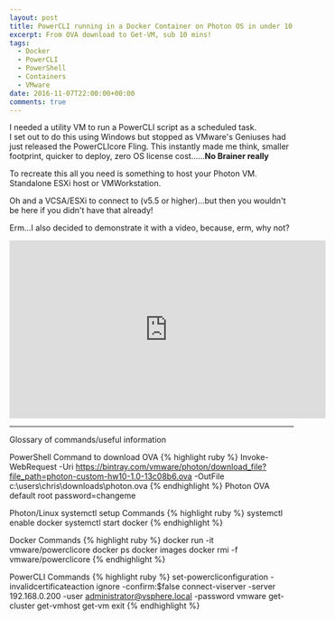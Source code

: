 ```yaml
---
layout: post
title: PowerCLI running in a Docker Container on Photon OS in under 10 minutes
excerpt: From OVA download to Get-VM, sub 10 mins!
tags: 
  - Docker
  - PowerCLI
  - PowerShell
  - Containers
  - VMware
date: 2016-11-07T22:00:00+00:00
comments: true
---
```


I needed a utility VM to run a PowerCLI script as a scheduled task.  
I set out to do this using Windows but stopped as VMware's Geniuses had just released the PowerCLIcore Fling. This instantly made me think, smaller footprint, quicker to deploy, zero OS license cost......**No Brainer really**

To recreate this all you need is something to host your Photon VM. Standalone ESXi host or VMWorkstation.

Oh and a VCSA/ESXi to connect to (v5.5 or higher)...but then you wouldn't be here if you didn't have that already!

Erm...I also decided to demonstrate it with a video, because, erm, why not?
  
<iframe width="560" height="315" src="https://www.youtube.com/embed/hhsu00m05zU" frameborder="0" allowfullscreen></iframe>
<HR>
Glossary of commands/useful information
  
PowerShell Command to download OVA
{% highlight ruby %}
Invoke-WebRequest -Uri https://bintray.com/vmware/photon/download_file?file_path=photon-custom-hw10-1.0-13c08b6.ova -OutFile c:\users\chris\downloads\photon.ova
{% endhighlight %}
Photon OVA default root password=changeme
  
Photon/Linux systemctl setup Commands
{% highlight ruby %}
systemctl enable docker
systemctl start docker
{% endhighlight %}

Docker Commands
{% highlight ruby %}
docker run -it vmware/powerclicore
docker ps
docker images
docker rmi -f vmware/powerclicore
{% endhighlight %}

PowerCLI Commands
{% highlight ruby %}
set-powercliconfiguration -invalidcertificateaction ignore -confirm:$false
connect-viserver -server 192.168.0.200 -user administrator@vsphere.local -password vmware
get-cluster
get-vmhost
get-vm
exit
{% endhighlight %}

